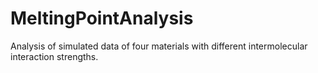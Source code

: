 # MeltingPointAnalysis
Analysis of simulated data of four materials with different intermolecular interaction strengths.
